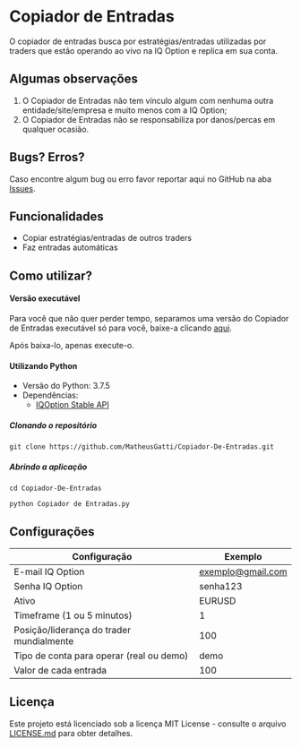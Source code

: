 # Copiador de Entradas

O copiador de entradas busca por estratégias/entradas utilizadas por traders que estão operando ao vivo na IQ Option e replica em sua conta.


## Algumas observações

1. O Copiador de Entradas não tem vínculo algum com nenhuma outra entidade/site/empresa e muito menos com a IQ Option;
1. O Copiador de Entradas não se responsabiliza por danos/percas em qualquer ocasião.


## Bugs? Erros?

Caso encontre algum bug ou erro favor reportar aqui no GitHub na aba [Issues](https://github.com/MatheusGatti/Copiador-De-Entradas/issues "Issues").


## Funcionalidades

- Copiar estratégias/entradas de outros traders
- Faz entradas automáticas


## Como utilizar?

#### Versão executável

Para você que não quer perder tempo, separamos uma versão do Copiador de Entradas executável só para você, baixe-a clicando [aqui](https://github.com/MatheusGatti/Copiador-De-Entradas/releases "aqui").

Após baixa-lo, apenas execute-o.

#### Utilizando Python

- Versão do Python: 3.7.5
- Dependências:
  - [IQOption Stable API](https://github.com/Lu-Yi-Hsun/iqoptionapi "IQOption Stable API")
 
#####  Clonando o repositório
`git clone https://github.com/MatheusGatti/Copiador-De-Entradas.git`

##### Abrindo a aplicação
`cd Copiador-De-Entradas`

`python Copiador de Entradas.py`


## Configurações

| Configuração | Exemplo  |
| ------------ | ------------ |
| E-mail IQ Option | exemplo@gmail.com |
| Senha IQ Option | senha123 |
| Ativo | EURUSD |
| Timeframe (1 ou 5 minutos) | 1 |
| Posição/liderança do trader mundialmente | 100 |
| Tipo de conta para operar (real ou demo) | demo |
| Valor de cada entrada | 100 |


## Licença
Este projeto está licenciado sob a licença MIT License - consulte o arquivo [LICENSE.md](https://github.com/MatheusGatti/Copiador-De-Entradas/blob/master/LICENSE "LICENSE.md") para obter detalhes.
